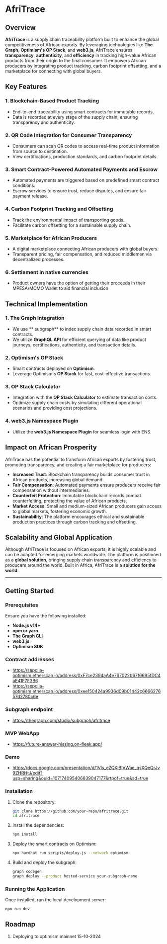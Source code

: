 # AfriTrace

## Overview

**AfriTrace** is a supply chain traceability platform built to enhance the global competitiveness of African exports. By leveraging technologies like **The Graph**, **Optimism's OP Stack**, and **web3.js**, AfriTrace ensures **transparency**, **authenticity**, and **efficiency** in tracking high-value African products from their origin to the final consumer. It empowers African producers by integrating  product tracking, carbon footprint offsetting, and a marketplace for connecting with global buyers.

## Key Features

### 1. Blockchain-Based Product Tracking
- End-to-end traceability using smart contracts for immutable records.
- Data is recorded at every stage of the supply chain, ensuring transparency and authenticity.

### 2. QR Code Integration for Consumer Transparency
- Consumers can scan QR codes to access real-time product information from source to destination.
- View certifications, production standards, and carbon footprint details.

### 3. Smart Contract-Powered Automated Payments and Escrow
- Automated payments are triggered based on predefined smart contract conditions.
- Escrow services to ensure trust, reduce disputes, and ensure fair payment release.

### 4. Carbon Footprint Tracking and Offsetting
- Track the environmental impact of transporting goods.
- Facilitate carbon offsetting for a sustainable supply chain.

### 5. Marketplace for African Producers
- A digital marketplace connecting African producers with global buyers.
- Transparent pricing, fair compensation, and reduced middlemen via decentralized processes.

### 6. Settlement in native currencies
- Product owners have the option of getting their proceeds in their MPESA/MOMO Wallet to aid financial inclusion

## Technical Implementation

### 1. The Graph Integration
- We use ** subgraph** to index supply chain data recorded in smart contracts.
- We utilize **GraphQL API** for efficient querying of data like product journeys, certifications, authenticity, and transaction details.

### 2. Optimism's OP Stack
- Smart contracts deployed on **Optimism**.
- Leverage Optimism's **OP Stack** for fast, cost-effective transactions.

### 3. OP Stack Calculator
- Integration with the **OP Stack Calculator** to estimate transaction costs.
- Optimize supply chain costs by simulating different operational scenarios and providing cost projections.

### 4. web3.js Namespace Plugin
- Utilize the **web3.js Namespace Plugin** for seamless  login with ENS.


## Impact on African Prosperity

AfriTrace has the potential to transform African exports by fostering trust, promoting transparency, and creating a fair marketplace for producers:

- **Increased Trust**: Blockchain transparency builds consumer trust in African products, increasing global demand.
- **Fair Compensation**: Automated payments ensure producers receive fair compensation without intermediaries.
- **Counterfeit Protection**: Immutable blockchain records combat counterfeiting, protecting the value of African products.
- **Market Access**: Small and medium-sized African producers gain access to global markets, fostering economic growth.
- **Sustainability**: The platform encourages ethical and sustainable production practices through carbon tracking and offsetting.

## Scalability and Global Application

Although AfriTrace is focused on African exports, it is highly scalable and can be adapted for emerging markets worldwide. The platform is positioned as a **global solution**, bringing supply chain transparency and efficiency to producers around the world. Built in Africa, AfriTrace is a **solution for the world**.

---

## Getting Started

### Prerequisites

Ensure you have the following installed:

- **Node.js v14+**
- **npm or yarn**
- **The Graph CLI**
- **web3.js**
- **Optimism SDK**

### Contract addresses
- https://sepolia-optimism.etherscan.io/address/0xF7ce2394aA4e767022b67f6695fDC4aE41F7F3B6
- https://sepolia-optimism.etherscan.io/address/0xee150424a9936d09b01442c666627657d2780c6e

### Subgraph endpoint
- https://thegraph.com/studio/subgraph/afritrace

### MVP WebApp
- https://future-answer-hissing.on-fleek.app/

### Demo 
- https://docs.google.com/presentation/d/1Vls_eZQXlBIVWae_qsXQeQrJv9ZHRHtJ/edit?usp=sharing&ouid=107174095406839047177&rtpof=true&sd=true
### Installation

1. Clone the repository:

    ```bash
    git clone https://github.com/your-repo/afritrace.git
    cd afritrace
    ```

2. Install the dependencies:

    ```bash
    npm install
    ```

3. Deploy the smart contracts on Optimism:

    ```bash
    npx hardhat run scripts/deploy.js --network optimism
    ```

4. Build and deploy the subgraph:

    ```bash
    graph codegen
    graph deploy --product hosted-service your-subgraph-name
    ```

### Running the Application

Once installed, run the local development server:

```bash
npm run dev
```

## Roadmap

1. Deploying to optimism mainnet 15-10-2024


